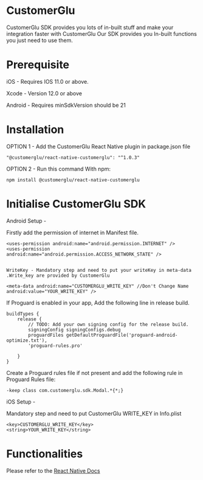 # CustomerGlu

CustomerGlu SDK provides you lots of in-built stuff and make your integration faster with CustomerGlu
Our SDK provides you In-built functions you just need to use them.

# Prerequisite

iOS - Requires IOS 11.0 or above.

Xcode - Version 12.0 or above

Android - Requires minSdkVersion should be 21


# Installation

OPTION 1 -
Add the CustomerGlu React Native plugin in package.json file 
``` 
"@customerglu/react-native-customerglu": "^1.0.3"
``` 

OPTION 2 - 
Run this command With npm:
``` 
npm install @customerglu/react-native-customerglu
``` 

# Initialise CustomerGlu SDK 

Android Setup - 

Firstly add the permission of internet in Manifest file.
``` 
<uses-permission android:name="android.permission.INTERNET" />
<uses-permission android:name="android.permission.ACCESS_NETWORK_STATE" />


WriteKey - Mandatory step and need to put your writeKey in meta-data .Write_key are provided by CustomerGlu

<meta-data android:name="CUSTOMERGLU_WRITE_KEY" //Don't Change Name
android:value="YOUR_WRITE_KEY" />

``` 
If Proguard is enabled in your app, Add the following  line in release build.


    buildTypes {
        release {
            // TODO: Add your own signing config for the release build.
            signingConfig signingConfigs.debug
            proguardFiles getDefaultProguardFile('proguard-android-optimize.txt'), 
            'proguard-rules.pro'
    
        }
    }

Create a Proguard rules file if not present and add the following rule in Proguard Rules file:


    -keep class com.customerglu.sdk.Modal.*{*;}

iOS Setup - 

Mandatory step and need to put CustomerGlu WRITE_KEY in Info.plist
``` 
<key>CUSTOMERGLU_WRITE_KEY</key>
<string>YOUR_WRITE_KEY</string>

```

# Functionalities

Please refer to the [React Native Docs](https://docs.customerglu.com/sdk/react-native)
